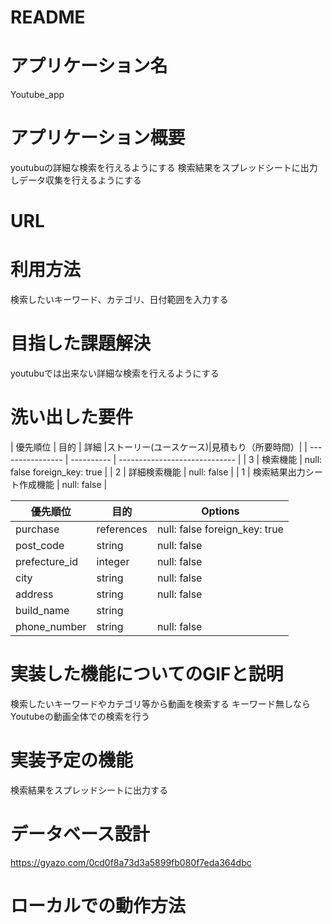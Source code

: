 # README

# アプリケーション名
Youtube_app
# アプリケーション概要
youtubuの詳細な検索を行えるようにする
検索結果をスプレッドシートに出力しデータ収集を行えるようにする
# URL

# 利用方法
検索したいキーワード、カテゴリ、日付範囲を入力する
# 目指した課題解決
youtubuでは出来ない詳細な検索を行えるようにする

# 洗い出した要件
| 優先順位   | 目的       | 詳細 |ストーリー(ユースケース)|見積もり（所要時間）|
| ---------------- | ---------- | ----------------------------- |
| 3         | 検索機能 | null: false foreign_key: true |
| 2    | 詳細検索機能   | null: false                   |
| 1    | 検索結果出力シート作成機能 | null: false                   |

| 優先順位           | 目的       | Options                       |
| ---------------- | ---------- | ----------------------------- |
| purchase        | references | null: false foreign_key: true |
| post_code        | string     | null: false                   |
| prefecture_id    | integer    | null: false                   |
| city             | string     | null: false                   |
| address          | string     | null: false                   |
| build_name       | string     |                               |
| phone_number     | string     | null: false                   |


# 実装した機能についてのGIFと説明
検索したいキーワードやカテゴリ等から動画を検索する
キーワード無しならYoutubeの動画全体での検索を行う
# 実装予定の機能
検索結果をスプレッドシートに出力する
# データベース設計
https://gyazo.com/0cd0f8a73d3a5899fb080f7eda364dbc
# ローカルでの動作方法
